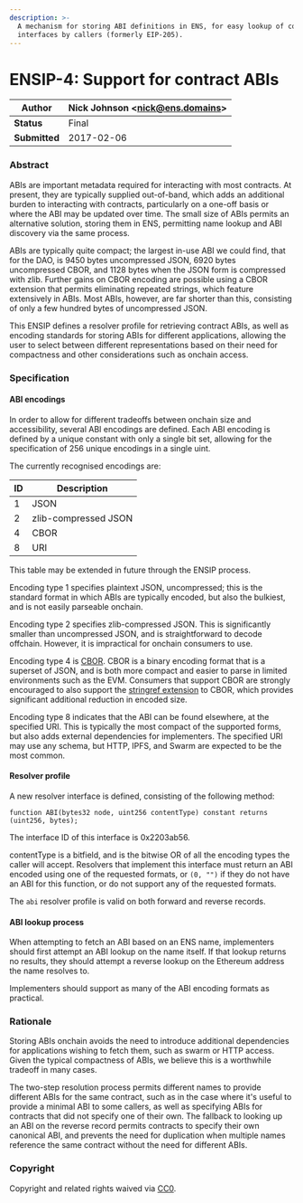 ```yaml
---
description: >-
  A mechanism for storing ABI definitions in ENS, for easy lookup of contract
  interfaces by callers (formerly EIP-205).
---
```


# ENSIP-4: Support for contract ABIs

| **Author**    | Nick Johnson \<nick@ens.domains> |
| ------------- | -------------------------------- |
| **Status**    | Final                            |
| **Submitted** | 2017-02-06                       |

### Abstract

ABIs are important metadata required for interacting with most contracts. At present, they are typically supplied out-of-band, which adds an additional burden to interacting with contracts, particularly on a one-off basis or where the ABI may be updated over time. The small size of ABIs permits an alternative solution, storing them in ENS, permitting name lookup and ABI discovery via the same process.

ABIs are typically quite compact; the largest in-use ABI we could find, that for the DAO, is 9450 bytes uncompressed JSON, 6920 bytes uncompressed CBOR, and 1128 bytes when the JSON form is compressed with zlib. Further gains on CBOR encoding are possible using a CBOR extension that permits eliminating repeated strings, which feature extensively in ABIs. Most ABIs, however, are far shorter than this, consisting of only a few hundred bytes of uncompressed JSON.

This ENSIP defines a resolver profile for retrieving contract ABIs, as well as encoding standards for storing ABIs for different applications, allowing the user to select between different representations based on their need for compactness and other considerations such as onchain access.

### Specification

#### ABI encodings

In order to allow for different tradeoffs between onchain size and accessibility, several ABI encodings are defined. Each ABI encoding is defined by a unique constant with only a single bit set, allowing for the specification of 256 unique encodings in a single uint.

The currently recognised encodings are:

| ID | Description          |
| -- | -------------------- |
| 1  | JSON                 |
| 2  | zlib-compressed JSON |
| 4  | CBOR                 |
| 8  | URI                  |

This table may be extended in future through the ENSIP process.

Encoding type 1 specifies plaintext JSON, uncompressed; this is the standard format in which ABIs are typically encoded, but also the bulkiest, and is not easily parseable onchain.

Encoding type 2 specifies zlib-compressed JSON. This is significantly smaller than uncompressed JSON, and is straightforward to decode offchain. However, it is impractical for onchain consumers to use.

Encoding type 4 is [CBOR](https://cbor.io). CBOR is a binary encoding format that is a superset of JSON, and is both more compact and easier to parse in limited environments such as the EVM. Consumers that support CBOR are strongly encouraged to also support the [stringref extension](http://cbor.schmorp.de/stringref) to CBOR, which provides significant additional reduction in encoded size.

Encoding type 8 indicates that the ABI can be found elsewhere, at the specified URI. This is typically the most compact of the supported forms, but also adds external dependencies for implementers. The specified URI may use any schema, but HTTP, IPFS, and Swarm are expected to be the most common.

#### Resolver profile

A new resolver interface is defined, consisting of the following method:

```
function ABI(bytes32 node, uint256 contentType) constant returns (uint256, bytes);
```

The interface ID of this interface is 0x2203ab56.

contentType is a bitfield, and is the bitwise OR of all the encoding types the caller will accept. Resolvers that implement this interface must return an ABI encoded using one of the requested formats, or `(0, "")` if they do not have an ABI for this function, or do not support any of the requested formats.

The `abi` resolver profile is valid on both forward and reverse records.

#### ABI lookup process

When attempting to fetch an ABI based on an ENS name, implementers should first attempt an ABI lookup on the name itself. If that lookup returns no results, they should attempt a reverse lookup on the Ethereum address the name resolves to.

Implementers should support as many of the ABI encoding formats as practical.

### Rationale

Storing ABIs onchain avoids the need to introduce additional dependencies for applications wishing to fetch them, such as swarm or HTTP access. Given the typical compactness of ABIs, we believe this is a worthwhile tradeoff in many cases.

The two-step resolution process permits different names to provide different ABIs for the same contract, such as in the case where it's useful to provide a minimal ABI to some callers, as well as specifying ABIs for contracts that did not specify one of their own. The fallback to looking up an ABI on the reverse record permits contracts to specify their own canonical ABI, and prevents the need for duplication when multiple names reference the same contract without the need for different ABIs.

### Copyright

Copyright and related rights waived via [CC0](https://creativecommons.org/publicdomain/zero/1.0/).
